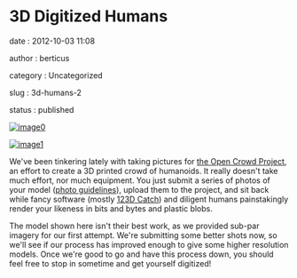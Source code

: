 3D Digitized Humans
===================

date
:   2012-10-03 11:08

author
:   berticus

category
:   Uncategorized

slug
:   3d-humans-2

status
:   published

[![image0](http://interlockroc.wpengine.com/wp-content/uploads/2012/10/markme.gif)](http://interlockroc.wpengine.com/wp-content/uploads/2012/10/markme.gif)

[![image1](http://interlockroc.wpengine.com/wp-content/uploads/2012/10/mark-from-rochester-208x300.jpg)](http://www.theopencrowdproject.com/people/mark-from-rochester/)

We've been tinkering lately with taking pictures for [the Open Crowd
Project](http://www.theopencrowdproject.com/), an effort to create a 3D
printed crowd of humanoids. It really doesn't take much effort, nor much
equipment. You just submit a series of photos of your model ([photo
guidelines](http://www.theopencrowdproject.com/participate/)), upload
them to the project, and sit back while fancy software (mostly [123D
Catch](http://www.123dapp.com/catch)) and diligent humans painstakingly
render your likeness in bits and bytes and plastic blobs.

The model shown here isn't their best work, as we provided sub-par
imagery for our first attempt. We're submitting some better shots now,
so we'll see if our process has improved enough to give some higher
resolution models. Once we're good to go and have this process down, you
should feel free to stop in sometime and get yourself digitized!
